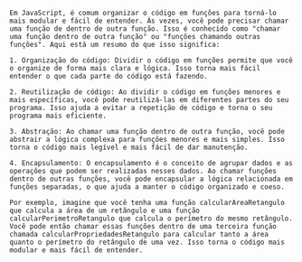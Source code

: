     Em JavaScript, é comum organizar o código em funções para torná-lo mais modular e fácil de entender. Às vezes, você pode precisar chamar uma função de dentro de outra função. Isso é conhecido como "chamar uma função dentro de outra função" ou "funções chamando outras funções". Aqui está um resumo do que isso significa:

    1. Organização do código: Dividir o código em funções permite que você o organize de forma mais clara e lógica. Isso torna mais fácil entender o que cada parte do código está fazendo.

    2. Reutilização de código: Ao dividir o código em funções menores e mais específicas, você pode reutilizá-las em diferentes partes do seu programa. Isso ajuda a evitar a repetição de código e torna o seu programa mais eficiente.

    3. Abstração: Ao chamar uma função dentro de outra função, você pode abstrair a lógica complexa para funções menores e mais simples. Isso torna o código mais legível e mais fácil de dar manutenção.

    4. Encapsulamento: O encapsulamento é o conceito de agrupar dados e as operações que podem ser realizadas nesses dados. Ao chamar funções dentro de outras funções, você pode encapsular a lógica relacionada em funções separadas, o que ajuda a manter o código organizado e coeso.

    Por exemplo, imagine que você tenha uma função calcularAreaRetangulo que calcula a área de um retângulo e uma função calcularPerimetroRetangulo que calcula o perímetro do mesmo retângulo. Você pode então chamar essas funções dentro de uma terceira função chamada calcularPropriedadesRetangulo para calcular tanto a área quanto o perímetro do retângulo de uma vez. Isso torna o código mais modular e mais fácil de entender.